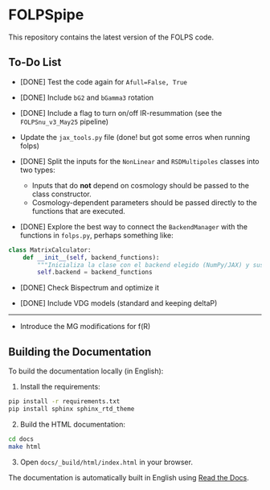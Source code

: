 # FOLPSpipe
This repository contains the latest version of the FOLPS code.

## To-Do List

- [DONE] Test the code again for `Afull=False, True`

- [DONE] Include `bG2` and `bGamma3` rotation

- [DONE] Include a flag to turn on/off IR-resummation (see the `FOLPSnu_v3_May25` pipeline)

- Update the `jax_tools.py` file      (done! but got some erros when running folps)

- [DONE] Split the inputs for the `NonLinear` and `RSDMultipoles` classes into two types:
  - Inputs that do **not** depend on cosmology should be passed to the class constructor.
  - Cosmology-dependent parameters should be passed directly to the functions that are executed.

- [DONE] Explore the best way to connect the `BackendManager` with the functions in `folps.py`, perhaps something like:

```python
class MatrixCalculator:
    def __init__(self, backend_functions):
        """Inicializa la clase con el backend elegido (NumPy/JAX) y sus funciones asociadas."""
        self.backend = backend_functions
```
- [DONE] Check Bispectrum and optimize it        
        
- [DONE] Include VDG models (standard and keeping deltaP)      

------------------------  
        
- Introduce the MG modifications for f(R)

## Building the Documentation

To build the documentation locally (in English):

1. Install the requirements:
  ```bash
  pip install -r requirements.txt
  pip install sphinx sphinx_rtd_theme
  ```
2. Build the HTML documentation:
  ```bash
  cd docs
  make html
  ```
3. Open `docs/_build/html/index.html` in your browser.

The documentation is automatically built in English using [Read the Docs](https://readthedocs.org/).
